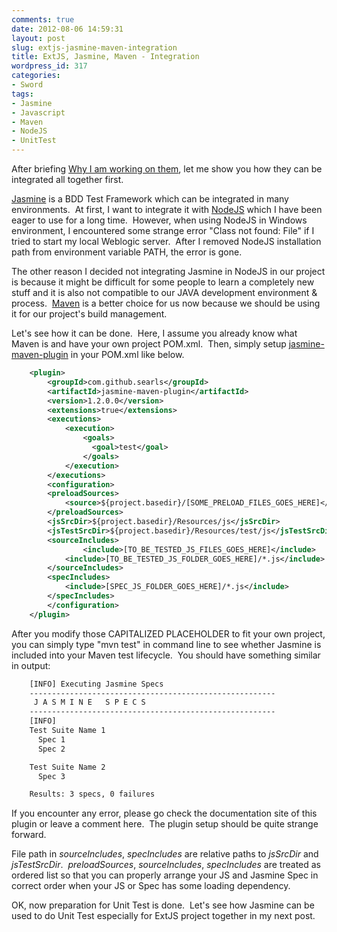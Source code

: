 ```yaml
---
comments: true
date: 2012-08-06 14:59:31
layout: post
slug: extjs-jasmine-maven-integration
title: ExtJS, Jasmine, Maven - Integration
wordpress_id: 317
categories:
- Sword
tags:
- Jasmine
- Javascript
- Maven
- NodeJS
- UnitTest
---
```


After briefing [Why I am working on them](http://www.thinkingincrowd.me/blog/2012/08/05/extjs-jasmine-maven-why-i-am-working-on-them/), let me show you how they can be integrated all together first.

[Jasmine](http://pivotal.github.com/jasmine/) is a BDD Test Framework which can be integrated in many environments.  At first, I want to integrate it with [NodeJS](http://nodejs.org/) which I have been eager to use for a long time.  However, when using NodeJS in Windows environment, I encountered some strange error "Class not found: File" if I tried to start my local Weblogic server.  After I removed NodeJS installation path from environment variable PATH, the error is gone.

The other reason I decided not integrating Jasmine in NodeJS in our project is because it might be difficult for some people to learn a completely new stuff and it is also not compatible to our JAVA development environment & process.  [Maven](maven.apache.org) is a better choice for us now because we should be using it for our project's build management.

Let's see how it can be done.  Here, I assume you already know what Maven is and have your own project POM.xml.  Then, simply setup [jasmine-maven-plugin](https://github.com/searls/jasmine-maven-plugin) in your POM.xml like below.

```xml
    <plugin>
        <groupId>com.github.searls</groupId>
        <artifactId>jasmine-maven-plugin</artifactId>
        <version>1.2.0.0</version>
        <extensions>true</extensions>
        <executions>
            <execution>
                <goals>
                  <goal>test</goal>
                </goals>
            </execution>
        </executions>
        <configuration>
    	<preloadSources>
    	    <source>${project.basedir}/[SOME_PRELOAD_FILES_GOES_HERE]</source>
    	</preloadSources>
    	<jsSrcDir>${project.basedir}/Resources/js</jsSrcDir>
    	<jsTestSrcDir>${project.basedir}/Resources/test/js</jsTestSrcDir>
    	<sourceIncludes>
                <include>[TO_BE_TESTED_JS_FILES_GOES_HERE]</include>
    	    <include>[TO_BE_TESTED_JS_FOLDER_GOES_HERE]/*.js</include>
    	</sourceIncludes>
    	<specIncludes>
    	    <include>[SPEC_JS_FOLDER_GOES_HERE]/*.js</include>
    	</specIncludes>
        </configuration>
    </plugin>
```

After you modify those CAPITALIZED PLACEHOLDER to fit your own project, you can simply type "mvn test" in command line to see whether Jasmine is included into your Maven test lifecycle.  You should have something similar in output:

```bash
    [INFO] Executing Jasmine Specs
    -------------------------------------------------------
     J A S M I N E   S P E C S
    -------------------------------------------------------
    [INFO]
    Test Suite Name 1
      Spec 1
      Spec 2

    Test Suite Name 2
      Spec 3

    Results: 3 specs, 0 failures
```

If you encounter any error, please go check the documentation site of this plugin or leave a comment here.  The plugin setup should be quite strange forward.

File path in _sourceIncludes_, _specIncludes_ are relative paths to _jsSrcDir_ and _jsTestSrcDir_.  _preloadSources_, _sourceIncludes_, _specIncludes_ are treated as ordered list so that you can properly arrange your JS and Jasmine Spec in correct order when your JS or Spec has some loading dependency.

OK, now preparation for Unit Test is done.  Let's see how Jasmine can be used to do Unit Test especially for ExtJS project together in my next post.

